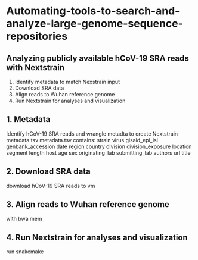 # Automating-tools-to-search-and-analyze-large-genome-sequence-repositories

## Analyzing publicly available hCoV-19 SRA reads with Nextstrain
1. Identify metadata to match Nexstrain input
2. Download SRA data
3. Align reads to Wuhan reference genome
4. Run Nextstrain for analyses and visualization

## 1. Metadata
Identify hCoV-19 SRA reads and wrangle metadta to create Nextstrain metadata.tsv 
metadata.tsv contains: strain	virus	gisaid_epi_isl	genbank_accession	date	region	country	division	division_exposure	location	segment	length	host	age	sex	originating_lab	submitting_lab	authors	url	title

## 2. Download SRA data
download hCoV-19 SRA reads to vm

## 3. Align reads to Wuhan reference genome
with bwa mem

## 4. Run Nextstrain for analyses and visualization
run snakemake
